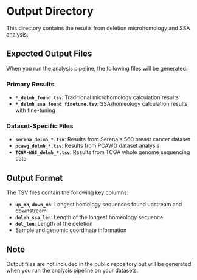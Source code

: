 # Output Directory

This directory contains the results from deletion microhomology and SSA analysis.

## Expected Output Files

When you run the analysis pipeline, the following files will be generated:

### Primary Results
- **`*_delmh_found.tsv`**: Traditional microhomology calculation results
- **`*_delmh_ssa_found_finetune.tsv`**: SSA/homeology calculation results with fine-tuning

### Dataset-Specific Files
- **`serena_delmh_*.tsv`**: Results from Serena's 560 breast cancer dataset
- **`pcawg_delmh_*.tsv`**: Results from PCAWG dataset analysis
- **`TCGA-WGS_delmh_*.tsv`**: Results from TCGA whole genome sequencing data

## Output Format

The TSV files contain the following key columns:
- **`up_mh`**, **`down_mh`**: Longest homology sequences found upstream and downstream
- **`delmh_ssa_len`**: Length of the longest homeology sequence
- **`del_len`**: Length of the deletion
- Sample and genomic coordinate information

## Note

Output files are not included in the public repository but will be generated when you run the analysis pipeline on your datasets.